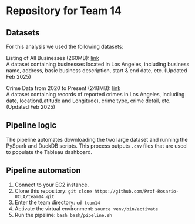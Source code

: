 # Repository for Team 14

## Datasets
For this analysis we used the following datasets:

Listing of All Businesses (260MB): [link](https://data.lacity.org/Administration-Finance/Listing-of-All-Businesses/r4uk-afju/about_data)<br>
A dataset containing businesses located in Los Angeles, including business name, address, basic business description, start & end date, etc. (Updated Feb 2025)

Crime Data from 2020 to Present (248MB): [link](https://data.lacity.org/Public-Safety/Crime-Data-from-2020-to-Present/2nrs-mtv8/about_data)<br>
A dataset containing records of reported crimes in Los Angeles, including date, location(Latitude and Longitude), crime type, crime detail, etc. (Updated Feb 2025)

## Pipeline logic
The pipeline automates downloading the two large dataset and running the PySpark and DuckDB scripts. This process outputs `.csv` files that are used to populate the Tableau dashboard.

## Pipeline automation
1. Connect to your EC2 instance.
2. Clone this repository: `git clone https://github.com/Prof-Rosario-UCLA/team14.git`
3. Enter the team directory: `cd team14`
4. Activate the virtual environment: `source venv/bin/activate`
5. Run the pipeline: `bash bash/pipeline.sh`
